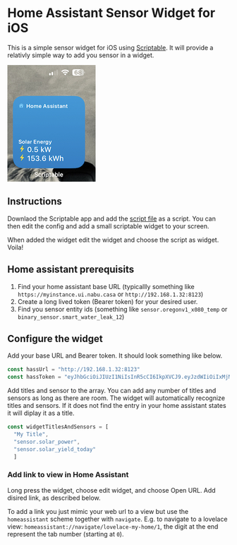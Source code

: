 # Home Assistant Sensor Widget for iOS

This is a simple sensor widget for iOS using [Scriptable](https://scriptable.app/). It will provide a relativly simple way to add you sensor in a widget.

![Example widget](example_widget.jpeg)

## Instructions

Downlaod the Scriptable app and add the [script file](home-assistant-widget.js) as a script. You can then edit the config and add a small scriptable widget to your screen.

When added the widget edit the widget and choose the script as widget. Voila!

## Home assistant prerequisits

1. Find your home assistant base URL (typicallly something like `https://myinstance.ui.nabu.casa` or `http://192.168.1.32:8123`)
2. Create a long lived token (Bearer token) for your desired user.
3. Find you sensor entity ids (something like `sensor.oregonv1_x080_temp` or `binary_sensor.smart_water_leak_12`)

## Configure the widget

Add your base URL and Bearer token. It should look something like below.
```js
const hassUrl = "http://192.168.1.32:8123"
const hassToken = "eyJhbGciOiJIUzI1NiIsInR5cCI6IkpXVCJ9.eyJzdWIiOiIxMjM0NTY3ODkwIiwibmFtZSI6IkpvaG4gRG9lIiwiaWF0IjoxNTE2MjM5MDIyfQ.SflKxwRJSMeKKF2QT4fwpMeJf36POk6yJV_adQssw5c"
```

Add titles and sensor to the array. You can add any number of titles and sensors as long as there are room. The widget will automatically recognize titles and sensors. If it does not find the entry in your home assistant states it will diplay it as a title.
```js
const widgetTitlesAndSensors = [
  "My Title",
  "sensor.solar_power",
  "sensor.solar_yield_today"
  ]
```
### Add link to view in Home Assistant

Long press the widget, choose edit widget, and choose Open URL. Add disired link, as described below.

To add a link you just mimic your web url to a view but use the `homeassistant` scheme together with `navigate`. E.g. to navigate to a lovelace view: `homeassistant://navigate/lovelace-my-home/1`, the digit at the end represent the tab number (starting at `0`).
